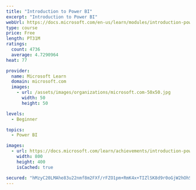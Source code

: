 ```yaml
---
title: "Introduction to Power BI"
excerpt: "Introduction to Power BI"
webUrl: https://docs.microsoft.com/en-us/learn/modules/introduction-power-bi/
type: course
price: Free
length: PT31M
ratings:
  count: 4736
  average: 4.7290964
heat: 77

provider:
  name: Microsoft Learn
  domain: microsoft.com
  images:
    - url: /assets/images/organizations/microsoft.com-50x50.jpg
      width: 50
      height: 50

levels:
  - Beginner

topics:
  - Power BI

images:
  - url: https://docs.microsoft.com/learn/achievements/introduction-power-bi-social.png
    width: 800
    height: 400
    isCached: true

secured: "hMzyC20LMAhe83u22nmf8m2FXf/rFZO1pm+RmK4x+TIZlSK8d9r0oGjW2hOhS4f0ybUfmfDolfft0ziFg6NlaP66woFYP8kIH6enj098vo8XjCfaQRPolaMrWQNQr7nGQLvC8qeTdoiG+O7jpQN+k8d4NywrxXNu7y33evSEokEa3IecKq23ZaFu9194wE2fwmEW2//ElVyYdzgcWT8VD2FljCox8hjda31xgK+OrC6zUsCl2AeKTdrvAOF4q1if+EnnmJxBRwdHu6iFOEEYUz3uHYUIqHYvHcc2NyhhNhQYTWOPylaJ3Vw+Z46ASTaqgJA30U88tBEkTkhY30TgpxttDVO4JP42o+tGgOEYXupqWzY5FSHw1wjKfeemNSS2SDjo2Z5Ec2/BYrnzjmhN2uGY2BBV0O2p9DkhEVaQFew=;okk3F+oPiCvUBrzdSgJlhA=="
---
```


